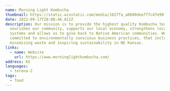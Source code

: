 ```yaml
---
name: Morning Light Kombucha
thumbnail: https://static.wixstatic.com/media/1027fa_a0680deaff7c47e98fd2c5f7dd0f8597~mv2.png/v1/fill/w_240,h_238,al_c,q_85,usm_0.66_1.00_0.01,enc_auto/Morning%20Light%20PNG.png
date: 2022-09-17T20:08:46.812Z
description: Our mission is to provide the highest quality Kombucha tea that
  nourishes our community, supports our local economy, strengthens local food
  systems and allows us to give back to Native American communities. We are
  committed to environmentally conscious business practices, that include
  minimizing waste and inspiring sustainability in NE Kansas.
links:
  - name: Website
    url: https://www.morninglightkombucha.com/
address: KS
languages:
  - terena-2
tags:
  - food
---
```

